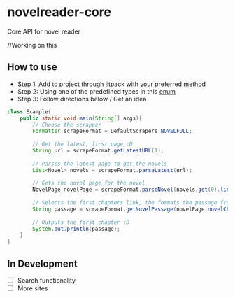 # novelreader-core
Core API for novel reader

//Working on this
## How to use
- Step 1: Add to project through [jitpack](https://jitpack.io/#Doomsdayrs/novelreader-core) with your preferred method
- Step 2: Using one of the predefined types in this [enum](https://github.com/Doomsdayrs/novelreader-core/blob/master/src/main/java/com/github/Doomsdayrs/api/novelreaderCore/main/DefaultScrapers.java)
- Step 3: Follow directions below / Get an idea

```java
class Example{
    public static void main(String[] args){
        // Choose the scrapper
        Formatter scrapeFormat = DefaultScrapers.NOVELFULL;
        
        // Get the latest, first page :D
        String url = scrapeFormat.getLatestURL(1);
        
        // Parses the latest page to get the novels
        List<Novel> novels = scrapeFormat.parseLatest(url);
        
        // Gets the novel page for the novel
        NovelPage novelPage = scrapeFormat.parseNovel(novels.get(0).link);
        
        // Selects the first chapters link, the formats the passage from it
        String passage = scrapeFormat.getNovelPassage(novelPage.novelChapters.get(0).link);
        
        // Outputs the first chapter :D
        System.out.println(passage);
    }
}
```

## In Development
- [ ] Search functionality
- [ ] More sites
